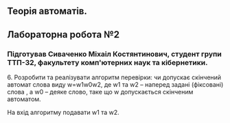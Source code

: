 ## Теорія автоматів.
## Лабораторна робота №2

### Підготував Сиваченко Міхаіл Костянтинович, студент групи ТТП-32, факультету комп'ютерних наук та кібернетики.
<p>6. Розробити та реалізувати алгоритм перевірки: чи допускає скінчений автомат слова виду w=w1w0w2, де w1 та w2 – наперед задані (фіксовані) слова , а w0 – деяке слово, таке що w допускається скінченим автоматом.</p>
<p>На вхід алгоритму подавати w1 та w2.</p>
